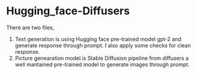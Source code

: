 # Hugging_face-Diffusers
There are two files,
1) Text generation is using Hugging face pre-trained model gpt-2 and generate response through prompt.
   I also apply some checks for clean response.
2)  Picture genearation model is Stable Diffusion pipeline from diffusers a well mantained pre-trained model to generate images through prompt.
